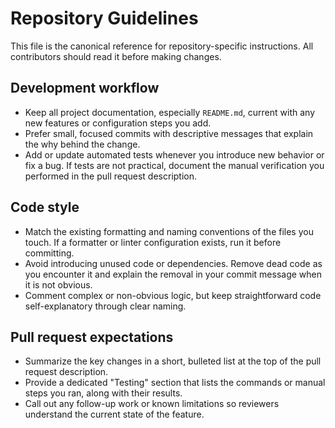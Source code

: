# Repository Guidelines

This file is the canonical reference for repository-specific instructions. All contributors should read it before making changes.

## Development workflow
- Keep all project documentation, especially `README.md`, current with any new features or configuration steps you add.
- Prefer small, focused commits with descriptive messages that explain the why behind the change.
- Add or update automated tests whenever you introduce new behavior or fix a bug. If tests are not practical, document the manual verification you performed in the pull request description.

## Code style
- Match the existing formatting and naming conventions of the files you touch. If a formatter or linter configuration exists, run it before committing.
- Avoid introducing unused code or dependencies. Remove dead code as you encounter it and explain the removal in your commit message when it is not obvious.
- Comment complex or non-obvious logic, but keep straightforward code self-explanatory through clear naming.

## Pull request expectations
- Summarize the key changes in a short, bulleted list at the top of the pull request description.
- Provide a dedicated "Testing" section that lists the commands or manual steps you ran, along with their results.
- Call out any follow-up work or known limitations so reviewers understand the current state of the feature.
